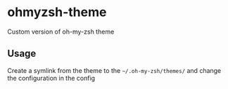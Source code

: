 # ohmyzsh-theme
Custom version of oh-my-zsh theme


## Usage

Create a symlink from the theme to the `~/.oh-my-zsh/themes/` and change the configuration in  the config